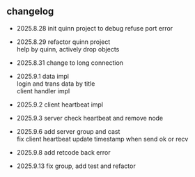 ## changelog

- 2025.8.28 init quinn project to debug refuse port error

- 2025.8.29 refactor quinn project \
help by quinn, actively drop objects

- 2025.8.31 change to long connection

- 2025.9.1 data impl \
login and trans data by title \
client handler impl

- 2025.9.2 client heartbeat impl

- 2025.9.3 server check heartbeat and remove node

- 2025.9.6 add server group and cast \
fix client heartbeat update timestamp when send ok or recv 

- 2025.9.8 add retcode back error

- 2025.9.13 fix group, add test and refactor 
